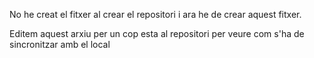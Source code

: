No he creat el fitxer al crear el repositori i ara he de crear aquest fitxer.

Editem aquest arxiu per un cop esta al repositori per veure com s'ha de sincronitzar amb el local
